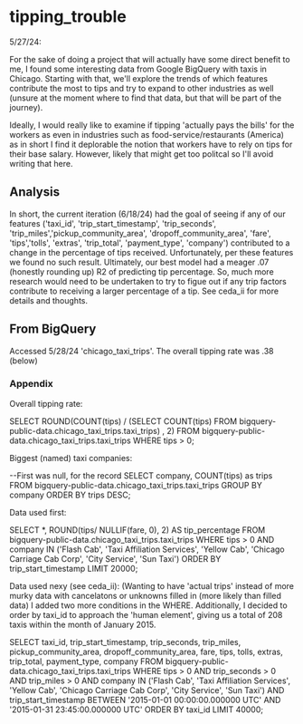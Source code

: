 # tipping_trouble

5/27/24:

For the sake of doing a project that will actually have some direct benefit to me, I found some interesting data from Google BigQuery with taxis in Chicago. Starting with that, we'll explore the trends of which features contribute the most to tips and try to expand to other industries as well (unsure at the moment where to find that data, but that will be part of the journey).

Ideally, I would really like to examine if tipping 'actually pays the bills' for the workers as even in industries such as food-service/restaurants (America) as in short I find it deplorable the notion that workers have to rely on tips for their base salary. However, likely that might get too politcal so I'll avoid writing that here.

## Analysis

In short, the current iteration (6/18/24) had the goal of seeing if any of our features ('taxi_id', 'trip_start_timestamp', 'trip_seconds', 'trip_miles','pickup_community_area', 'dropoff_community_area', 'fare', 'tips','tolls', 'extras', 'trip_total', 'payment_type', 'company') contributed to a change in the percentage of tips received. Unfortunately, per these features we found no such result. Ultimately, our best model had a meager .07 (honestly rounding up) R2 of predicting tip percentage. So, much more research would need to be undertaken to try to figue out if any trip factors contribute to receiving a larger percentage of a tip. See ceda_ii for more details and thoughts.

## From BigQuery

Accessed 5/28/24 'chicago_taxi_trips'. The overall tipping rate was .38 (below)

### Appendix

Overall tipping rate:

SELECT ROUND(COUNT(tips) /
    (SELECT COUNT(tips)
    FROM bigquery-public-data.chicago_taxi_trips.taxi_trips)
, 2)
FROM bigquery-public-data.chicago_taxi_trips.taxi_trips
WHERE tips > 0;

Biggest (named) taxi companies:

--First was null, for the record
SELECT company, COUNT(tips) as trips
FROM bigquery-public-data.chicago_taxi_trips.taxi_trips
GROUP BY company
ORDER BY trips DESC;

Data used first:

SELECT *, ROUND(tips/ NULLIF(fare, 0), 2) AS tip_percentage
FROM bigquery-public-data.chicago_taxi_trips.taxi_trips
WHERE tips > 0
AND company IN ('Flash Cab', 'Taxi Affiliation Services', 'Yellow Cab', 'Chicago Carriage Cab Corp', 'City Service', 'Sun Taxi')
ORDER BY trip_start_timestamp
LIMIT 20000;

Data used nexy (see ceda_ii):
(Wanting to have 'actual trips' instead of more murky data with cancelatons or unknowns filled in (more likely than filled data) I added two more conditions in the WHERE. Additionally, I decided to order by taxi_id to approach the 'human element', giving us a total of 208 taxis within the month of January 2015.

SELECT taxi_id, trip_start_timestamp, trip_seconds, trip_miles, pickup_community_area, dropoff_community_area, fare, tips, tolls, extras, trip_total, payment_type, company
FROM bigquery-public-data.chicago_taxi_trips.taxi_trips
WHERE tips > 0
AND trip_seconds > 0
AND trip_miles > 0
AND company IN ('Flash Cab', 'Taxi Affiliation Services', 'Yellow Cab', 'Chicago Carriage Cab Corp', 'City Service', 'Sun Taxi')
AND trip_start_timestamp BETWEEN '2015-01-01 00:00:00.000000 UTC' AND '2015-01-31 23:45:00.000000 UTC'
ORDER BY taxi_id
LIMIT 40000;

